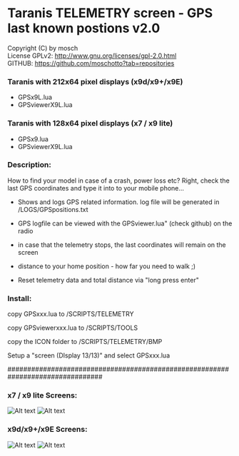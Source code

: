 # Taranis TELEMETRY screen - GPS last known postions v2.0

Copyright (C) by mosch   
License GPLv2: http://www.gnu.org/licenses/gpl-2.0.html       
GITHUB: https://github.com/moschotto?tab=repositories 


### Taranis with 212x64 pixel displays (x9d/x9+/x9E)
- GPSx9L.lua
- GPSviewerX9L.lua

### Taranis with 128x64 pixel displays (x7 / x9 lite)
- GPSx9.lua
- GPSviewerX9L.lua


 
### Description:
How to find your model in case of a crash, power loss etc? Right, check the last 
GPS coordinates and type it into to your mobile phone...

- Shows and logs GPS related information. log file will be generated in
/LOGS/GPSpositions.txt

- GPS logfile can be viewed with the GPSviewer.lua" (check github) on the radio

- in case that the telemetry stops, the last coordinates will remain on the screen

- distance to your home position - how far you need to walk ;)

- Reset telemetry data and total distance via "long press enter"


### Install:
copy GPSxxx.lua to /SCRIPTS/TELEMETRY

copy GPSviewerxxx.lua to /SCRIPTS/TOOLS

copy the ICON folder to /SCRIPTS/TELEMETRY/BMP

Setup a "screen (DIsplay 13/13)" and select GPSxxx.lua

################################################################################



### x7 / x9 lite Screens:

![Alt text](https://github.com/moschotto/Taranis_GPS_Telemetry/blob/main/x9L_GPS_screen.PNG)
![Alt text](https://github.com/moschotto/Taranis_GPS_Telemetry/blob/main/x9L_GPSviewer.PNG)

### x9d/x9+/x9E Screens:

![Alt text](https://github.com/moschotto/Taranis_GPS_Telemetry/blob/main/x9_GPS_screen.PNG)
![Alt text](https://github.com/moschotto/Taranis_GPS_Telemetry/blob/main/x9_GPSviewer.PNG)







